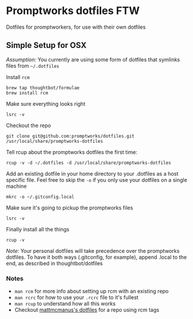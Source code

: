 # Promptworks dotfiles FTW

Dotfiles for promptworkers, for use with their own dotfiles

## Simple Setup for OSX

*Assumption:* You currently are using some form of dotfiles that symlinks files from `~/.dotfiles`

Install `rcm`

```
brew tap thoughtbot/formulae
brew install rcm
```

Make sure everything looks right 
```
lsrc -v
```

Checkout the repo
```
git clone git@github.com:promptworks/dotfiles.git /usr/local/share/promptworks-dotfiles
```

Tell rcup about the promptworks dotfiles the first time:
```
rcup -v -d ~/.dotfiles -d /usr/local/share/promptworks-dotfiles
```

Add an existing dotfile in your home directory to your .dotfiles as a host specific file. Feel free to skip the `-o` if you only use your dotfiles on a single machine
```
mkrc -o ~/.gitconfig.local
```

Make sure it's going to pickup the promptworks files
```
lsrc -v
```

Finally install all the things
```
rcup -v
```

*Note:* Your personal dotfiles will take precedence over the promptworks dotfiles. To have it both ways (.gitconfig, for example), append .local to the end, as described in thoughtbot/dotfiles

### Notes
* `man rcm` for more info about setting up rcm with an existing repo
* `man rcrc` for how to use your `.rcrc` file to it's fullest
* `man rcup` to understand how all this works
* Checkout [mattmcmanus's dotfiles](https://github.com/mattmcmanus/dotfiles) for a  repo using rcm tags
